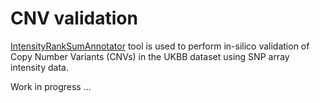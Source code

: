 # CNV validation

[IntensityRankSumAnnotator](http://software.broadinstitute.org/software/genomestrip/org_broadinstitute_sv_annotation_IntensityRankSumAnnotator.html) tool is used to perform in-silico validation of Copy Number Variants (CNVs) in the UKBB dataset using SNP array intensity data.

Work in progress ...

